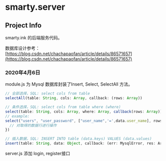# smarty.server

## Project Info

smarty.ink 的后端服务代码。

数据库设计参考：[https://blog.csdn.net/chachapaofan/article/details/86571657](https://blog.csdn.net/chachapaofan/article/details/86571657)

### 2020年4月6日

module.js 为 Mysql 数据库封装了Insert, Select, SelectAll 方法。

```js
// 全部选择，SQL: select cols from table
selectAll(table: String, cols: Array, callback: (rows: Array))

// 条件选择，SQL: select cols from table where (where)
select(table: String, cols: Array, where: Array, callback(rows: Array))
// example:
select("users", "user_password", ["user_name",'=',data.user_name], rows=>{
  // 对取得的数据行进行操作
})

// 插入数据，SQL: INSERT INTO table (data.keys) VALUES (data.values)
insert(table: String, data: Object, callback: (err: MysqlError, res: Arrar))
```

server.js 添加 login, register接口
